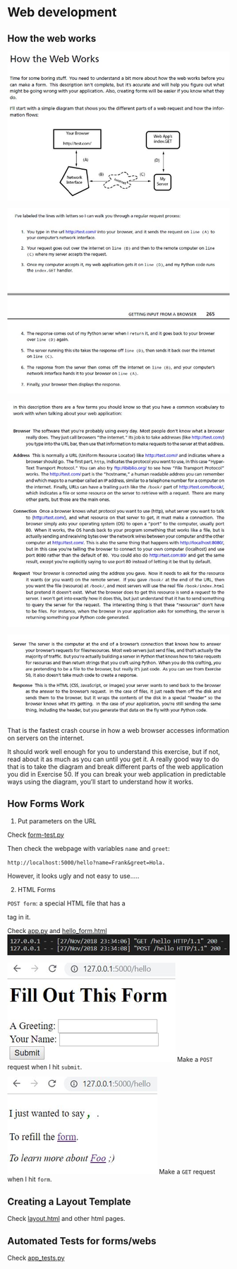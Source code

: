 # Web development

## How the web works

![web](web.JPG)

![web1](web-1.JPG)

![web2](web-2.JPG)

![web3](web-3.JPG)

That is the fastest crash course in how a web browser accesses information on servers on the internet.

It should work well enough for you to understand this exercise, but if not, read about it as much as you can until you get it. A really good way to do that is to take the diagram and break different parts of the web application you did in Exercise 50. If you can break your web application in predictable ways using the diagram, you’ll start to understand how it works.

## How Forms Work

1. Put parameters on the URL

Check [form-test.py](../exercise/ex50/gothonweb/form-test.py)

Then check the webpage with variables `name` and `greet`:

`http://localhost:5000/hello?name=Frank&greet=Hola.`

However, it looks ugly and not easy to use.....

2. HTML Forms

`POST form`: a special HTML file that has a <form> tag in it.

Check [app.py](../exercise/ex50/gothonweb/app.py) and [hello_form.html](../exercise/ex50/gothonweb/templates/hello_form.html)
![log](log.JPG)

![post](post.JPG)
Make a `POST` request when I hit `submit`.

![get](get.JPG)
Make a `GET` request when I hit `form`.

## Creating a Layout Template

Check [layout.html](../exercise/ex50/gothonweb/templates/layout.html)
and other html pages.

## Automated Tests for forms/webs

Check [app_tests.py](../exercise/ex50/gothonweb/tests/app_tests.py)